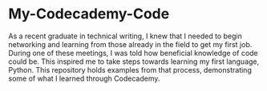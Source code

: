 # My-Codecademy-Code

As a recent graduate in technical writing, I knew that I needed to begin networking and learning from those already in the field to get my first job.
During one of these meetings, I was told how beneficial knowledge of code could be. 
This inspired me to take steps towards learning my first language, Python. 
This repository holds examples from that process, demonstrating some of what I learned through Codecademy.
